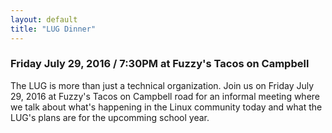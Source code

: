 ```yaml
---
layout: default
title: "LUG Dinner"
---
```


### Friday July 29, 2016 / 7:30PM at Fuzzy's Tacos on Campbell

The LUG is more than just a technical organization.  Join us on Friday July 29, 2016 at Fuzzy's Tacos on Campbell road for an informal meeting where we talk about what's happening in the Linux community today and what the LUG's plans are for the upcomming school year.
